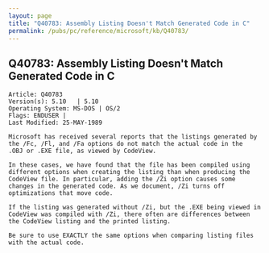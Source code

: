```yaml
---
layout: page
title: "Q40783: Assembly Listing Doesn't Match Generated Code in C"
permalink: /pubs/pc/reference/microsoft/kb/Q40783/
---
```


## Q40783: Assembly Listing Doesn't Match Generated Code in C

	Article: Q40783
	Version(s): 5.10   | 5.10
	Operating System: MS-DOS | OS/2
	Flags: ENDUSER |
	Last Modified: 25-MAY-1989
	
	Microsoft has received several reports that the listings generated by
	the /Fc, /Fl, and /Fa options do not match the actual code in the
	.OBJ or .EXE file, as viewed by CodeView.
	
	In these cases, we have found that the file has been compiled using
	different options when creating the listing than when producing the
	CodeView file. In particular, adding the /Zi option causes some
	changes in the generated code. As we document, /Zi turns off
	optimizations that move code.
	
	If the listing was generated without /Zi, but the .EXE being viewed in
	CodeView was compiled with /Zi, there often are differences between
	the CodeView listing and the printed listing.
	
	Be sure to use EXACTLY the same options when comparing listing files
	with the actual code.
